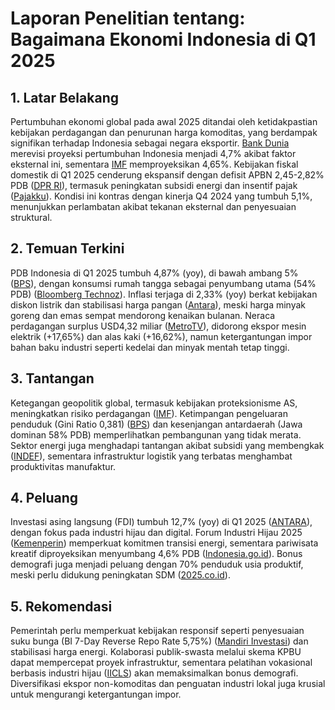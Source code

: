 # Laporan Penelitian tentang: Bagaimana Ekonomi Indonesia di Q1 2025  

## 1. Latar Belakang  

Pertumbuhan ekonomi global pada awal 2025 ditandai oleh ketidakpastian kebijakan perdagangan dan penurunan harga komoditas, yang berdampak signifikan terhadap Indonesia sebagai negara eksportir. [Bank Dunia](https://www.cnnindonesia.com/ekonomi/20250427164721-78-1223224/bank-dunia-pangkas-prediksi-pertumbuhan-ekonomi-ri-2025-ke-47-persen) merevisi proyeksi pertumbuhan Indonesia menjadi 4,7% akibat faktor eksternal ini, sementara [IMF](https://www.kompas.id/artikel/proyeksi-ekonomi-lesu-indonesia-masih-bisa-jadi-negara-madu) memproyeksikan 4,65%. Kebijakan fiskal domestik di Q1 2025 cenderung ekspansif dengan defisit APBN 2,45-2,82% PDB ([DPR RI](https://berkas.dpr.go.id/pusaka/files/isu_sepekan/Isu%20Sepekan---V-PUSLIT-Mei-2024-213.pdf)), termasuk peningkatan subsidi energi dan insentif pajak ([Pajakku](https://www.pajakku.com/read/d3121f92-8514-4e3d-bf9d-7cf494302709/DPR-RI-Setujui-Peningkatan-Target-Pajak-dan-Insentif-Fiskal-2025-Ini-Detailnya)). Kondisi ini kontras dengan kinerja Q4 2024 yang tumbuh 5,1%, menunjukkan perlambatan akibat tekanan eksternal dan penyesuaian struktural.  

## 2. Temuan Terkini  

PDB Indonesia di Q1 2025 tumbuh 4,87% (yoy), di bawah ambang 5% ([BPS](https://www.bps.go.id/en/pressrelease/2025/05/05/2431/indonesia-s-economic-growth-in-q1-2025-was-4-87-percent--y-on-y---indonesia-s-economic-growth-in-q1-2025-was--0-98-percent--q-to-q--.html)), dengan konsumsi rumah tangga sebagai penyumbang utama (54% PDB) ([Bloomberg Technoz](https://www.bloombergtechnoz.com/detail-news/70245/ekonomi-q1-2025-masih-ditopang-konsumsi-porsinya-capai-54)). Inflasi terjaga di 2,33% (yoy) berkat kebijakan diskon listrik dan stabilisasi harga pangan ([Antara](https://www.antaranews.com/berita/4622754/ekonom-proyeksikan-inflasi-ri-di-kisaran-233-persen-pada-akhir-2025)), meski harga minyak goreng dan emas sempat mendorong kenaikan bulanan. Neraca perdagangan surplus USD4,32 miliar ([MetroTV](https://www.metrotvnews.com/read/NQACY2dR-kuartal-i-2025-perdagangan-indonesia-as-surplus-usd4-32-miliar)), didorong ekspor mesin elektrik (+17,65%) dan alas kaki (+16,62%), namun ketergantungan impor bahan baku industri seperti kedelai dan minyak mentah tetap tinggi.  

## 3. Tantangan  

Ketegangan geopolitik global, termasuk kebijakan proteksionisme AS, meningkatkan risiko perdagangan ([IMF](https://www.cnnindonesia.com/ekonomi/20250427164721-78-1223224/bank-dunia-pangkas-prediksi-pertumbuhan-ekonomi-ri-2025-ke-47-persen)). Ketimpangan pengeluaran penduduk (Gini Ratio 0,381) ([BPS](https://assets.dataindonesia.id/2025/01/20/1737360511953-88-20.-Berita-Resmi-Statistik---Tingkat-Ketimpangan-Pengeluaran-Penduduk-Indonesia.pdf)) dan kesenjangan antardaerah (Jawa dominan 58% PDB) memperlihatkan pembangunan yang tidak merata. Sektor energi juga menghadapi tantangan akibat subsidi yang membengkak ([INDEF](https://indef.or.id/wp-content/uploads/2024/11/Proyeksi-Ekonomi-INDEF-2025.pdf)), sementara infrastruktur logistik yang terbatas menghambat produktivitas manufaktur.  

## 4. Peluang  

Investasi asing langsung (FDI) tumbuh 12,7% (yoy) di Q1 2025 ([ANTARA](https://www.antaranews.com/berita/4804081/investasi-asing-langsung-indonesia-tumbuh-127-persen-pada-q1-2025)), dengan fokus pada industri hijau dan digital. Forum Industri Hijau 2025 ([Kemenperin](https://www.cnbcindonesia.com/news/20250502115603-4-630406/dorong-keberlanjutan-kemenperin-siap-gelar-forum-industri-hijau)) memperkuat komitmen transisi energi, sementara pariwisata kreatif diproyeksikan menyumbang 4,6% PDB ([Indonesia.go.id](https://indonesia.go.id/kategori/editorial/8899/meneropong-tren-pariwisata-2025?lang=1)). Bonus demografi juga menjadi peluang dengan 70% penduduk usia produktif, meski perlu didukung peningkatan SDM ([2025.co.id](https://2025.co.id/dampak-bonus-demografi-terhadap-pertumbuhan-ekonomi-indonesia-2025)).  

## 5. Rekomendasi  

Pemerintah perlu memperkuat kebijakan responsif seperti penyesuaian suku bunga (BI 7-Day Reverse Repo Rate 5,75%) ([Mandiri Investasi](https://mandiri-investasi.co.id/id/artikel/market-update/quarterly-report-q1-2025/)) dan stabilisasi harga energi. Kolaborasi publik-swasta melalui skema KPBU dapat mempercepat proyek infrastruktur, sementara pelatihan vokasional berbasis industri hijau ([IICLS](https://iicls.org/index.php/jer/article/download/541/484/)) akan memaksimalkan bonus demografi. Diversifikasi ekspor non-komoditas dan penguatan industri lokal juga krusial untuk mengurangi ketergantungan impor.